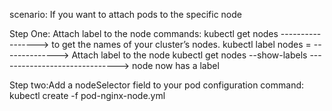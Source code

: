 scenario: If you want to attach pods to the specific node

Step One: Attach label to the node
commands:
kubectl get nodes  ----------------->      to get the names of your cluster’s nodes.
kubectl label nodes <node-name> <label-key>=<label-value> --------------> Attach label to the node
kubectl get nodes --show-labels       ------------------------------> node now has a label

Step two:Add a nodeSelector field to your pod configuration
command: kubectl create -f pod-nginx-node.yml

